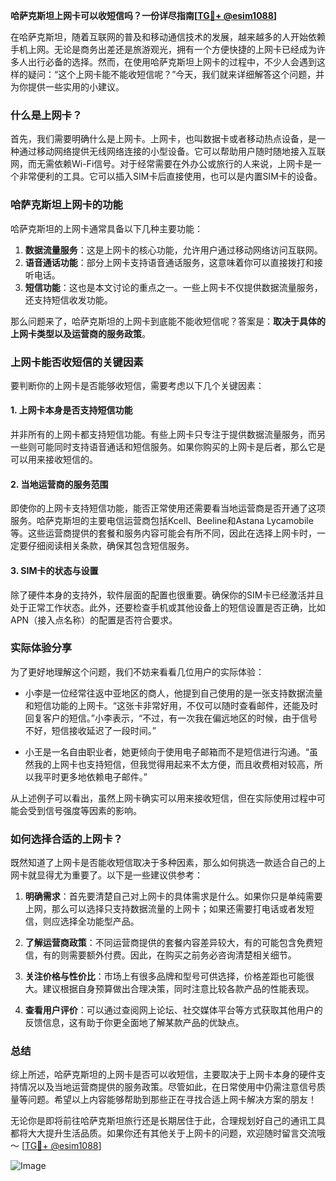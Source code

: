 **哈萨克斯坦上网卡可以收短信吗？一份详尽指南[[TG💪+ @esim1088](https://t.me/s/esim1088)]**

在哈萨克斯坦，随着互联网的普及和移动通信技术的发展，越来越多的人开始依赖手机上网。无论是商务出差还是旅游观光，拥有一个方便快捷的上网卡已经成为许多人出行必备的选择。然而，在使用哈萨克斯坦上网卡的过程中，不少人会遇到这样的疑问：“这个上网卡能不能收短信呢？”今天，我们就来详细解答这个问题，并为你提供一些实用的小建议。

### 什么是上网卡？

首先，我们需要明确什么是上网卡。上网卡，也叫数据卡或者移动热点设备，是一种通过移动网络提供无线网络连接的小型设备。它可以帮助用户随时随地接入互联网，而无需依赖Wi-Fi信号。对于经常需要在外办公或旅行的人来说，上网卡是一个非常便利的工具。它可以插入SIM卡后直接使用，也可以是内置SIM卡的设备。

### 哈萨克斯坦上网卡的功能

哈萨克斯坦的上网卡通常具备以下几种主要功能：

1. **数据流量服务**：这是上网卡的核心功能，允许用户通过移动网络访问互联网。
2. **语音通话功能**：部分上网卡支持语音通话服务，这意味着你可以直接拨打和接听电话。
3. **短信功能**：这也是本文讨论的重点之一。一些上网卡不仅提供数据流量服务，还支持短信收发功能。

那么问题来了，哈萨克斯坦的上网卡到底能不能收短信呢？答案是：**取决于具体的上网卡类型以及运营商的服务政策**。

### 上网卡能否收短信的关键因素

要判断你的上网卡是否能够收短信，需要考虑以下几个关键因素：

#### 1. 上网卡本身是否支持短信功能

并非所有的上网卡都支持短信功能。有些上网卡只专注于提供数据流量服务，而另一些则可能同时支持语音通话和短信服务。如果你购买的上网卡是后者，那么它是可以用来接收短信的。

#### 2. 当地运营商的服务范围

即使你的上网卡支持短信功能，能否正常使用还需要看当地运营商是否开通了这项服务。哈萨克斯坦的主要电信运营商包括Kcell、Beeline和Astana Lycamobile等。这些运营商提供的套餐和服务内容可能会有所不同，因此在选择上网卡时，一定要仔细阅读相关条款，确保其包含短信服务。

#### 3. SIM卡的状态与设置

除了硬件本身的支持外，软件层面的配置也很重要。确保你的SIM卡已经激活并且处于正常工作状态。此外，还要检查手机或其他设备上的短信设置是否正确，比如APN（接入点名称）的配置是否符合要求。

### 实际体验分享

为了更好地理解这个问题，我们不妨来看看几位用户的实际体验：

- 小李是一位经常往返中亚地区的商人，他提到自己使用的是一张支持数据流量和短信功能的上网卡。“这张卡非常好用，不仅可以随时查看邮件，还能及时回复客户的短信。”小李表示，“不过，有一次我在偏远地区的时候，由于信号不好，短信接收延迟了一段时间。”

- 小王是一名自由职业者，她更倾向于使用电子邮箱而不是短信进行沟通。“虽然我的上网卡也支持短信，但我觉得用起来不太方便，而且收费相对较高，所以我平时更多地依赖电子邮件。”

从上述例子可以看出，虽然上网卡确实可以用来接收短信，但在实际使用过程中可能会受到信号强度等因素的影响。

### 如何选择合适的上网卡？

既然知道了上网卡是否能收短信取决于多种因素，那么如何挑选一款适合自己的上网卡就显得尤为重要了。以下是一些建议供参考：

1. **明确需求**：首先要清楚自己对上网卡的具体需求是什么。如果你只是单纯需要上网，那么可以选择只支持数据流量的上网卡；如果还需要打电话或者发短信，则应选择全功能型产品。

2. **了解运营商政策**：不同运营商提供的套餐内容差异较大，有的可能包含免费短信，有的则需要额外付费。因此，在购买之前务必咨询清楚相关细节。

3. **关注价格与性价比**：市场上有很多品牌和型号可供选择，价格差距也可能很大。建议根据自身预算做出合理决策，同时注意比较各款产品的性能表现。

4. **查看用户评价**：可以通过查阅网上论坛、社交媒体平台等方式获取其他用户的反馈信息，这有助于你更全面地了解某款产品的优缺点。

### 总结

综上所述，哈萨克斯坦的上网卡是否可以收短信，主要取决于上网卡本身的硬件支持情况以及当地运营商提供的服务政策。尽管如此，在日常使用中仍需注意信号质量等问题。希望以上内容能够帮助到那些正在寻找合适上网卡解决方案的朋友！

无论你是即将前往哈萨克斯坦旅行还是长期居住于此，合理规划好自己的通讯工具都将大大提升生活品质。如果你还有其他关于上网卡的问题，欢迎随时留言交流哦～ [[TG💪+ @esim1088](https://t.me/s/esim1088)]

![Image](https://i.postimg.cc/4NQfJmqS/Snipaste-2025-05-13-00-14-12.png)